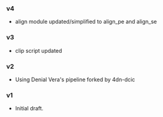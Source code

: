 ### v4
* align module updated/simplified to align_pe and align_se

### v3
* clip script updated

### v2
* Using Denial Vera's pipeline forked by 4dn-dcic

### v1
* Initial draft.
